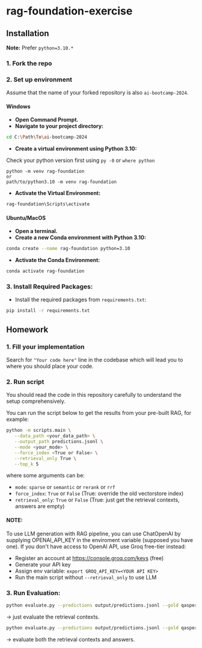 # rag-foundation-exercise

## Installation

**Note:** Prefer `python=3.10.*`

### 1. Fork the repo

### 2. Set up environment
Assume that the name of your forked repository is also `ai-bootcamp-2024`.

#### Windows

- **Open Command Prompt.**
- **Navigate to your project directory:**

```sh
cd C:\Path\To\ai-bootcamp-2024
```

- **Create a virtual environment using Python 3.10:**

Check your python version first using `py -0` or `where python`

```
python -m venv rag-foundation
or
path/to/python3.10 -m venv rag-foundation
```

- **Activate the Virtual Environment:**

```sh
rag-foundation\Scripts\activate
```

#### Ubuntu/MacOS

- **Open a terminal.**
- **Create a new Conda environment with Python 3.10:**

```sh
conda create --name rag-foundation python=3.10
```

- **Activate the Conda Environment:**

```sh
conda activate rag-foundation
```

### 3. **Install Required Packages:**

- Install the required packages from `requirements.txt`:

```sh
pip install -r requirements.txt
```

## Homework

### 1. **Fill your implementation**

Search for `"Your code here"` line in the codebase which will lead you to where you should place your code.

### 2. **Run script**

You should read the code in this repository carefully to understand the setup comprehensively.

You can run the script below to get the results from your pre-built RAG, for example:

```sh
python -m scripts.main \
   --data_path <your_data_path> \
   --output_path predictions.jsonl \
   --mode <your_mode> \
   --force_index <True or False> \
   --retrieval_only True \
   --top_k 5
```

where some arguments can be:

- `mode`: `sparse` or `semantic` or `rerank` or `rrf`
- `force_index`: `True` or `False` (True: override the old vectorstore index)
- `retrieval_only`: `True` or `False` (True: just get the retrieval contexts, answers are empty)

#### NOTE:

To use LLM generation with RAG pipeline, you can use ChatOpenAI by supplying OPENAI_API_KEY in the enviroment variable (supposed you have one).
If you don't have access to OpenAI API, use Groq free-tier instead:

- Register an account at https://console.groq.com/keys (free)
- Generate your API key
- Assign env variable: `export GROQ_API_KEY=<YOUR API KEY>`
- Run the main script without `--retrieval_only` to use LLM

### 3. **Run Evaluation:**
```sh
python evaluate.py --predictions output/predictions.jsonl --gold qasper-test-v0.3.json --retrieval_only
```
$\rightarrow$ just evaluate the retrieval contexts.

```sh
python evaluate.py --predictions output/predictions.jsonl --gold qasper-test-v0.3.json
```
$\rightarrow$ evaluate both the retrieval contexts and answers.
